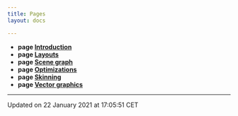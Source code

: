 ```yaml
---
title: Pages
layout: docs

---
```






* **page [Introduction](/docs/)** 
* **page [Layouts](/docs/pages/qsklayouts/#page-qsklayouts)** 
* **page [Scene graph](/docs/pages/qsknodes/#page-qsknodes)** 
* **page [Optimizations](/docs/pages/qskoptimizations/#page-qskoptimizations)** 
* **page [Skinning](/docs/pages/qskskinning/#page-qskskinning)** 
* **page [Vector graphics](/docs/pages/qskvectorgraphics/#page-qskvectorgraphics)** 



-------------------------------

Updated on 22 January 2021 at 17:05:51 CET
